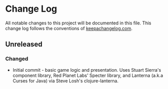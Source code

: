 # Change Log
All notable changes to this project will be documented in this file. This change log follows the conventions of [keepachangelog.com](http://keepachangelog.com/).

## Unreleased
### Changed
- Initial commit - basic game logic and presentation. Uses Stuart Sierra's component library, Red Planet Labs' Specter library, and Lanterna (a.k.a Curses for Java) via Steve Losh's clojure-lanterna.